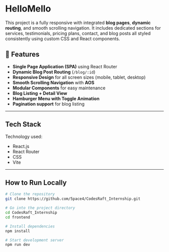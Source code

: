 # HelloMello

This project is a fully responsive with integrated **blog pages**, **dynamic routing**, and smooth scrolling navigation. It includes dedicated sections for services, testimonials, pricing plans, contact, and blog posts all styled consistently using custom CSS and React components.

## 🚀 Features

- **Single Page Application (SPA)** using React Router
- **Dynamic Blog Post Routing** (`/blog/:id`)
- **Responsive Design** for all screen sizes (mobile, tablet, desktop)
- **Smooth Scrolling Navigation** with **AOS**
- **Modular Components** for easy maintenance
- **Blog Listing + Detail View**
- **Hamburger Menu with Toggle Animation**
- **Pagination support** for blog listing

---

## Tech Stack

Technology used:

- React.js
- React Router
- CSS
- Vite

---

## How to Run Locally

```bash
# Clone the repository
git clone https://github.com/5pace4/CodesRaft_Internship.git

# Go into the project directory
cd CodesRaft_Internship
cd frontend

# Install dependencies
npm install

# Start development server
npm run dev
```
